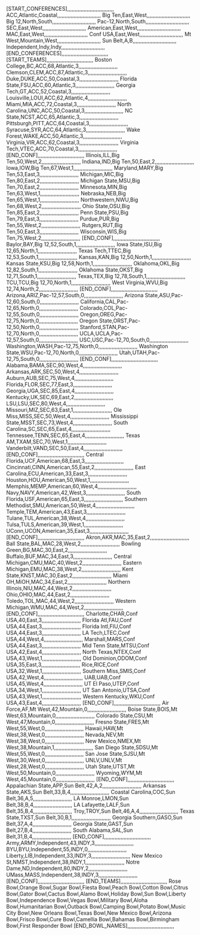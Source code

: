 [START_CONFERENCES],,,,,,,,,,,,,,,,,,,,,,,,,,,,,,,
ACC,Atlantic,Coastal,,,,,,,,,,,,,,,,,,,,,,,,,,,,,
Big Ten,East,West,,,,,,,,,,,,,,,,,,,,,,,,,,,,,
Big 12,North,South,,,,,,,,,,,,,,,,,,,,,,,,,,,,,
Pac-12,North,South,,,,,,,,,,,,,,,,,,,,,,,,,,,,,
SEC,East,West,,,,,,,,,,,,,,,,,,,,,,,,,,,,,
American,East,West,,,,,,,,,,,,,,,,,,,,,,,,,,,,,
MAC,East,West,,,,,,,,,,,,,,,,,,,,,,,,,,,,,
Conf USA,East,West,,,,,,,,,,,,,,,,,,,,,,,,,,,,,
Mt West,Mountain,West,,,,,,,,,,,,,,,,,,,,,,,,,,,,,
Sun Belt,A,B,,,,,,,,,,,,,,,,,,,,,,,,,,,,,
Independent,Indy,Indy,,,,,,,,,,,,,,,,,,,,,,,,,,,,,
[END_CONFERENCES],,,,,,,,,,,,,,,,,,,,,,,,,,,,,,,
[START_TEAMS],,,,,,,,,,,,,,,,,,,,,,,,,,,,,,,
Boston College,BC,ACC,68,Atlantic,3,,,,,,,,,,,,,,,,,,,,,,,,,,
Clemson,CLEM,ACC,87,Atlantic,3,,,,,,,,,,,,,,,,,,,,,,,,,,
Duke,DUKE,ACC,50,Coastal,3,,,,,,,,,,,,,,,,,,,,,,,,,,
Florida State,FSU,ACC,60,Atlantic,3,,,,,,,,,,,,,,,,,,,,,,,,,,
Georgia Tech,GT,ACC,52,Coastal,3,,,,,,,,,,,,,,,,,,,,,,,,,,
Louisville,LOUI,ACC,62,Atlantic,4,,,,,,,,,,,,,,,,,,,,,,,,,,
Miami,MIA,ACC,72,Coastal,3,,,,,,,,,,,,,,,,,,,,,,,,,,
North Carolina,UNC,ACC,50,Coastal,3,,,,,,,,,,,,,,,,,,,,,,,,,,
NC State,NCST,ACC,65,Atlantic,3,,,,,,,,,,,,,,,,,,,,,,,,,,
Pittsburgh,PITT,ACC,64,Coastal,3,,,,,,,,,,,,,,,,,,,,,,,,,,
Syracuse,SYR,ACC,64,Atlantic,3,,,,,,,,,,,,,,,,,,,,,,,,,,
Wake Forest,WAKE,ACC,50,Atlantic,3,,,,,,,,,,,,,,,,,,,,,,,,,,
Virginia,VIR,ACC,62,Coastal,3,,,,,,,,,,,,,,,,,,,,,,,,,,
Virginia Tech,VTEC,ACC,70,Coastal,3,,,,,,,,,,,,,,,,,,,,,,,,,,
[END_CONF],,,,,,,,,,,,,,,,,,,,,,,,,,,,,,,
Illinois,ILL,Big Ten,50,West,2,,,,,,,,,,,,,,,,,,,,,,,,,,
Indiana,IND,Big Ten,50,East,2,,,,,,,,,,,,,,,,,,,,,,,,,,
Iowa,IOW,Big Ten,67,West,1,,,,,,,,,,,,,,,,,,,,,,,,,,
Maryland,MARY,Big Ten,53,East,3,,,,,,,,,,,,,,,,,,,,,,,,,,
Michigan,MIC,Big Ten,80,East,2,,,,,,,,,,,,,,,,,,,,,,,,,,
Michigan State,MSU,Big Ten,70,East,2,,,,,,,,,,,,,,,,,,,,,,,,,,
Minnesota,MIN,Big Ten,63,West,1,,,,,,,,,,,,,,,,,,,,,,,,,,
Nebraska,NEB,Big Ten,65,West,1,,,,,,,,,,,,,,,,,,,,,,,,,,
Northwestern,NWU,Big Ten,68,West,2,,,,,,,,,,,,,,,,,,,,,,,,,,
Ohio State,OSU,Big Ten,85,East,2,,,,,,,,,,,,,,,,,,,,,,,,,,
Penn State,PSU,Big Ten,79,East,3,,,,,,,,,,,,,,,,,,,,,,,,,,
Purdue,PUR,Big Ten,55,West,2,,,,,,,,,,,,,,,,,,,,,,,,,,
Rutgers,RUT,Big Ten,50,East,3,,,,,,,,,,,,,,,,,,,,,,,,,,
Wisconsin,WIS,Big Ten,75,West,2,,,,,,,,,,,,,,,,,,,,,,,,,,
[END_CONF],,,,,,,,,,,,,,,,,,,,,,,,,,,,,,,
Baylor,BAY,Big 12,52,South,1,,,,,,,,,,,,,,,,,,,,,,,,,,
Iowa State,ISU,Big 12,65,North,1,,,,,,,,,,,,,,,,,,,,,,,,,,
Texas Tech,TTEC,Big 12,53,South,1,,,,,,,,,,,,,,,,,,,,,,,,,,
Kansas,KAN,Big 12,50,North,1,,,,,,,,,,,,,,,,,,,,,,,,,,
Kansas State,KSU,Big 12,58,North,1,,,,,,,,,,,,,,,,,,,,,,,,,,
Oklahoma,OKL,Big 12,82,South,1,,,,,,,,,,,,,,,,,,,,,,,,,,
Oklahoma State,OKST,Big 12,71,South,1,,,,,,,,,,,,,,,,,,,,,,,,,,
Texas,TEX,Big 12,78,South,1,,,,,,,,,,,,,,,,,,,,,,,,,,
TCU,TCU,Big 12,70,North,1,,,,,,,,,,,,,,,,,,,,,,,,,,
West Virginia,WVU,Big 12,74,North,2,,,,,,,,,,,,,,,,,,,,,,,,,,
[END_CONF],,,,,,,,,,,,,,,,,,,,,,,,,,,,,,,
Arizona,ARIZ,Pac-12,57,South,0,,,,,,,,,,,,,,,,,,,,,,,,,,
Arizona State,ASU,Pac-12,60,South,0,,,,,,,,,,,,,,,,,,,,,,,,,,
California,CAL,Pac-12,65,North,0,,,,,,,,,,,,,,,,,,,,,,,,,,
Colorado,COL,Pac-12,55,South,0,,,,,,,,,,,,,,,,,,,,,,,,,,
Oregon,OREG,Pac-12,75,North,0,,,,,,,,,,,,,,,,,,,,,,,,,,
Oregon State,ORST,Pac-12,50,North,0,,,,,,,,,,,,,,,,,,,,,,,,,,
Stanford,STAN,Pac-12,70,North,0,,,,,,,,,,,,,,,,,,,,,,,,,,
UCLA,UCLA,Pac-12,57,South,0,,,,,,,,,,,,,,,,,,,,,,,,,,
USC,USC,Pac-12,70,South,0,,,,,,,,,,,,,,,,,,,,,,,,,,
Washington,WASH,Pac-12,75,North,0,,,,,,,,,,,,,,,,,,,,,,,,,,
Washington State,WSU,Pac-12,70,North,0,,,,,,,,,,,,,,,,,,,,,,,,,,
Utah,UTAH,Pac-12,75,South,0,,,,,,,,,,,,,,,,,,,,,,,,,,
[END_CONF],,,,,,,,,,,,,,,,,,,,,,,,,,,,,,,
Alabama,BAMA,SEC,90,West,4,,,,,,,,,,,,,,,,,,,,,,,,,,
Arkansas,ARK,SEC,50,West,4,,,,,,,,,,,,,,,,,,,,,,,,,,
Auburn,AUB,SEC,75,West,4,,,,,,,,,,,,,,,,,,,,,,,,,,
Florida,FLOR,SEC,77,East,3,,,,,,,,,,,,,,,,,,,,,,,,,,
Georgia,UGA,SEC,85,East,4,,,,,,,,,,,,,,,,,,,,,,,,,,
Kentucky,UK,SEC,69,East,2,,,,,,,,,,,,,,,,,,,,,,,,,,
LSU,LSU,SEC,80,West,4,,,,,,,,,,,,,,,,,,,,,,,,,,
Missouri,MIZ,SEC,63,East,1,,,,,,,,,,,,,,,,,,,,,,,,,,
Ole Miss,MISS,SEC,50,West,4,,,,,,,,,,,,,,,,,,,,,,,,,,
Mississippi State,MSST,SEC,73,West,4,,,,,,,,,,,,,,,,,,,,,,,,,,
South Carolina,SC,SEC,65,East,4,,,,,,,,,,,,,,,,,,,,,,,,,,
Tennessee,TENN,SEC,65,East,4,,,,,,,,,,,,,,,,,,,,,,,,,,
Texas AM,TXAM,SEC,70,West,1,,,,,,,,,,,,,,,,,,,,,,,,,,
Vanderbilt,VAND,SEC,50,East,4,,,,,,,,,,,,,,,,,,,,,,,,,,
[END_CONF],,,,,,,,,,,,,,,,,,,,,,,,,,,,,,,
Central Florida,UCF,American,68,East,3,,,,,,,,,,,,,,,,,,,,,,,,,,
Cincinnati,CINN,American,55,East,2,,,,,,,,,,,,,,,,,,,,,,,,,,
East Carolina,ECU,American,33,East,3,,,,,,,,,,,,,,,,,,,,,,,,,,
Houston,HOU,American,50,West,1,,,,,,,,,,,,,,,,,,,,,,,,,,
Memphis,MEMP,American,60,West,4,,,,,,,,,,,,,,,,,,,,,,,,,,
Navy,NAVY,American,42,West,3,,,,,,,,,,,,,,,,,,,,,,,,,,
South Florida,USF,American,65,East,3,,,,,,,,,,,,,,,,,,,,,,,,,,
Southern Methodist,SMU,American,50,West,4,,,,,,,,,,,,,,,,,,,,,,,,,,
Temple,TEM,American,43,East,3,,,,,,,,,,,,,,,,,,,,,,,,,,
Tulane,TUL,American,38,West,4,,,,,,,,,,,,,,,,,,,,,,,,,,
Tulsa,TULS,American,39,West,1,,,,,,,,,,,,,,,,,,,,,,,,,,
UConn,UCON,American,35,East,3,,,,,,,,,,,,,,,,,,,,,,,,,,
[END_CONF],,,,,,,,,,,,,,,,,,,,,,,,,,,,,,,
Akron,AKR,MAC,35,East,2,,,,,,,,,,,,,,,,,,,,,,,,,,
Ball State,BAL,MAC,28,West,2,,,,,,,,,,,,,,,,,,,,,,,,,,
Bowling Green,BG,MAC,30,East,2,,,,,,,,,,,,,,,,,,,,,,,,,,
Buffalo,BUF,MAC,34,East,3,,,,,,,,,,,,,,,,,,,,,,,,,,
Central Michigan,CMU,MAC,40,West,2,,,,,,,,,,,,,,,,,,,,,,,,,,
Eastern Michigan,EMU,MAC,38,West,2,,,,,,,,,,,,,,,,,,,,,,,,,,
Kent State,KNST,MAC,30,East,2,,,,,,,,,,,,,,,,,,,,,,,,,,
Miami OH,MiOH,MAC,34,East,2,,,,,,,,,,,,,,,,,,,,,,,,,,
Northern Illinois,NIU,MAC,44,West,2,,,,,,,,,,,,,,,,,,,,,,,,,,
Ohio,OHIO,MAC,44,East,2,,,,,,,,,,,,,,,,,,,,,,,,,,
Toledo,TOL,MAC,44,West,2,,,,,,,,,,,,,,,,,,,,,,,,,,
Western Michigan,WMU,MAC,44,West,2,,,,,,,,,,,,,,,,,,,,,,,,,,
[END_CONF],,,,,,,,,,,,,,,,,,,,,,,,,,,,,,,
Charlotte,CHAR,Conf USA,40,East,3,,,,,,,,,,,,,,,,,,,,,,,,,,
Florida Atl,FAU,Conf USA,44,East,3,,,,,,,,,,,,,,,,,,,,,,,,,,
Florida Intl,FIU,Conf USA,44,East,3,,,,,,,,,,,,,,,,,,,,,,,,,,
LA Tech,LTEC,Conf USA,44,West,4,,,,,,,,,,,,,,,,,,,,,,,,,,
Marshall,MARS,Conf USA,44,East,3,,,,,,,,,,,,,,,,,,,,,,,,,,
Mid Tenn State,MTSU,Conf USA,42,East,4,,,,,,,,,,,,,,,,,,,,,,,,,,
North Texas,NTEX,Conf USA,43,West,1,,,,,,,,,,,,,,,,,,,,,,,,,,
Old Dominion,ODOM,Conf USA,35,East,3,,,,,,,,,,,,,,,,,,,,,,,,,,
Rice,RICE,Conf USA,32,West,1,,,,,,,,,,,,,,,,,,,,,,,,,,
Southern Miss,SMIS,Conf USA,42,West,4,,,,,,,,,,,,,,,,,,,,,,,,,,
UAB,UAB,Conf USA,45,West,4,,,,,,,,,,,,,,,,,,,,,,,,,,
UT El Paso,UTEP,Conf USA,34,West,1,,,,,,,,,,,,,,,,,,,,,,,,,,
UT San Antonio,UTSA,Conf USA,43,West,1,,,,,,,,,,,,,,,,,,,,,,,,,,
Western Kentucky,WKU,Conf USA,43,East,4,,,,,,,,,,,,,,,,,,,,,,,,,,
[END_CONF],,,,,,,,,,,,,,,,,,,,,,,,,,,,,,,
Air Force,AF,Mt West,42,Mountain,0,,,,,,,,,,,,,,,,,,,,,,,,,,
Boise State,BOIS,Mt West,63,Mountain,0,,,,,,,,,,,,,,,,,,,,,,,,,,
Colorado State,CSU,Mt West,47,Mountain,0,,,,,,,,,,,,,,,,,,,,,,,,,,
Fresno State,FRES,Mt West,55,West,0,,,,,,,,,,,,,,,,,,,,,,,,,,
Hawaii,HAW,Mt West,38,West,0,,,,,,,,,,,,,,,,,,,,,,,,,,
Nevada,NEV,Mt West,38,West,0,,,,,,,,,,,,,,,,,,,,,,,,,,
New Mexico,NMEX,Mt West,38,Mountain,1,,,,,,,,,,,,,,,,,,,,,,,,,,
San Diego State,SDSU,Mt West,55,West,0,,,,,,,,,,,,,,,,,,,,,,,,,,
San Jose State,SJSU,Mt West,30,West,0,,,,,,,,,,,,,,,,,,,,,,,,,,
UNLV,UNLV,Mt West,28,West,0,,,,,,,,,,,,,,,,,,,,,,,,,,
Utah State,UTST,Mt West,50,Mountain,0,,,,,,,,,,,,,,,,,,,,,,,,,,
Wyoming,WYM,Mt West,45,Mountain,0,,,,,,,,,,,,,,,,,,,,,,,,,,
[END_CONF],,,,,,,,,,,,,,,,,,,,,,,,,,,,,,,
Appalachian State,APP,Sun Belt,42,A,2,,,,,,,,,,,,,,,,,,,,,,,,,,
Arkansas State,AKS,Sun Belt,33,B,4,,,,,,,,,,,,,,,,,,,,,,,,,,
Coastal Carolina,COC,Sun Belt,36,A,5,,,,,,,,,,,,,,,,,,,,,,,,,,
LA Monroe,LMON,Sun Belt,38,B,4,,,,,,,,,,,,,,,,,,,,,,,,,,
LA Lafayette,LALF,Sun Belt,35,B,4,,,,,,,,,,,,,,,,,,,,,,,,,,
Troy,TROY,Sun Belt,46,A,4,,,,,,,,,,,,,,,,,,,,,,,,,,
Texas State,TXST,Sun Belt,30,B,1,,,,,,,,,,,,,,,,,,,,,,,,,,
Georgia Southern,GASO,Sun Belt,37,A,4,,,,,,,,,,,,,,,,,,,,,,,,,,
Georgia State,GAST,Sun Belt,27,B,4,,,,,,,,,,,,,,,,,,,,,,,,,,
South Alabama,SAL,Sun Belt,31,B,4,,,,,,,,,,,,,,,,,,,,,,,,,,
[END_CONF],,,,,,,,,,,,,,,,,,,,,,,,,,,,,,,
Army,ARMY,Independent,43,INDY,3,,,,,,,,,,,,,,,,,,,,,,,,,,
BYU,BYU,Independent,55,INDY,0,,,,,,,,,,,,,,,,,,,,,,,,,,
Liberty,LIB,Independent,33,INDY,3,,,,,,,,,,,,,,,,,,,,,,,,,,
New Mexico St,NMST,Independent,38,INDY,1,,,,,,,,,,,,,,,,,,,,,,,,,,
Notre Dame,ND,Independent,80,INDY,2,,,,,,,,,,,,,,,,,,,,,,,,,,
UMass,MASS,Independent,38,INDY,3,,,,,,,,,,,,,,,,,,,,,,,,,,
[END_CONF],,,,,,,,,,,,,,,,,,,,,,,,,,,,,,,
[END_TEAMS],,,,,,,,,,,,,,,,,,,,,,,,,,,,,,,
Rose Bowl,Orange Bowl,Sugar Bowl,Fiesta Bowl,Peach Bowl,Cotton Bowl,Citrus Bowl,Gator Bowl,Cactus Bowl,Alamo Bowl,Holiday Bowl,Sun Bowl,Liberty Bowl,Independence Bowl,Vegas Bowl,Military Bowl,Aloha Bowl,Humanitarian Bowl,Outback Bowl,Camping Bowl,Potato Bowl,Music City Bowl,New Orleans Bowl,Texas Bowl,New Mexico Bowl,Arizona Bowl,Frisco Bowl,Cure Bowl,Camellia Bowl,Bahamas Bowl,Birmingham Bowl,First Responder Bowl
[END_BOWL_NAMES],,,,,,,,,,,,,,,,,,,,,,,,,,,,,,,
